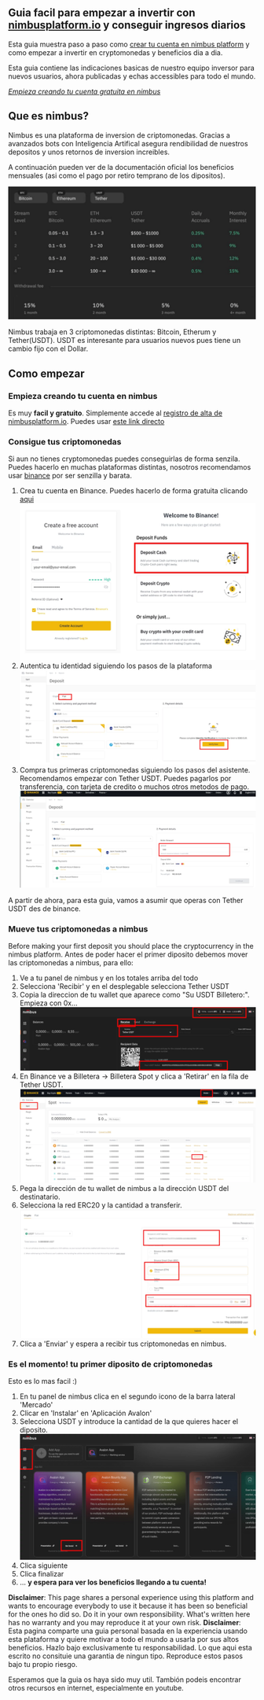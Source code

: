 ## **Guia facil para empezar a invertir con [nimbusplatform.io](https://app.nimbusplatform.io/ref/5V5T0) y conseguir ingresos diarios**
Esta guia muestra paso a paso como [crear tu cuenta en nimbus platform](https://app.nimbusplatform.io/ref/5V5T0) y como empezar a invertir en cryptomonedas y beneficios dia a dia.

Esta guia contiene las indicaciones basicas de nuestro equipo inversor para nuevos usuarios, ahora publicadas y echas accessibles para todo el mundo.

*[Empieza creando tu cuenta gratuita en nimbus](https://app.nimbusplatform.io/ref/5V5T0)*

## Que es nimbus?

Nimbus es una plataforma de inversion de criptomonedas. Gracias a avanzados bots con Inteligencia Artifical asegura rendibilidad de nuestros depositos y unos retornos de inversion increibles.

A continuación pueden ver de la documentación oficial los beneficios mensuales (asi como el pago por retiro temprano de los dipositos).

![Beneficios diarios y mensuales de nimbus platfrom](assets/img/intro.webp)

Nimbus trabaja en 3 criptomonedas distintas: Bitcoin, Etherum y Tether(USDT). USDT es interesante para usuarios nuevos pues tiene un cambio fijo con el Dollar.

## Como empezar

### Empieza creando tu cuenta en nimbus

Es muy **facil y gratuito**. Simplemente accede al [registro de alta de nimbusplatform.io](https://app.nimbusplatform.io/ref/5V5T0). Puedes usar [este link directo](https://app.nimbusplatform.io/ref/5V5T0)

### Consigue tus criptomonedas

Si aun no tienes cryptomonedas puedes conseguirlas de forma senzila. Puedes hacerlo en muchas plataformas distintas, nosotros recomendamos usar [binance](https://binance.com) por ser senzilla y barata.

1. Crea tu cuenta en Binance. Puedes hacerlo de forma gratuita clicando [aqui](https://accounts.binance.com/es/register)
![Login binance](assets/img/1_11.webp)
2. Autentica tu identidad siguiendo los pasos de la plataforma
![Identificación en binance](assets/img/1_3.webp)
3. Compra tus primeras criptomonedas siguiendo los pasos del asistente. Recomendamos empezar con Tether USDT. Puedes pagarlos por transferencia, con tarjeta de credito o muchos otros metodos de pago.
![Compra criptomonedas en binance](assets/img/1_4.webp)

A partir de ahora, para esta guia, vamos a asumir que operas con Tether USDT des de binance.

### Mueve tus criptomonedas a nimbus

Before making your first deposit you should place the cryptocurrency in the nimbus platform.
Antes de poder hacer el primer diposito debemos mover las criptomonedas a nimbus, para ello:

1. Ve a tu panel de nimbus y en los totales arriba del todo
2. Selecciona 'Recibir' y en el desplegable selecciona Tether USDT
3. Copia la direccion de tu wallet que aparece como "Su USDT Billetero:". Empieza con 0x...
![Consigue el ID de tu billetera de nimbus platform](assets/img/2_1.webp)
4. En Binance ve a Billetera -> Billetera Spot y clica a 'Retirar' en la fila de Tether USDT.
![Retira tus criptomonedas de binance y envialas a nimbus platform](assets/img/2_4.webp)
5. Pega la dirección de tu wallet de nimbus a la dirección USDT del destinatario.
6. Selecciona la red ERC20 y la cantidad a transferir.
![Selecciona la red adecuada para el envio de USDT a nimbus platform](assets/img/2_6.webp)
7. Clica a 'Enviar' y espera a recibir tus criptomonedas en nimbus.

### Es el momento! tu primer diposito de criptomonedas

Esto es lo mas facil :)

1. En tu panel de nimbus clica en el segundo icono de la barra lateral 'Mercado'
2. Clicar en 'Instalar' en 'Aplicación Avalon'
3. Selecciona USDT y introduce la cantidad de la que quieres hacer el diposito.
![Haz tu primer diposito con nimbus platform](assets/img/3_1.webp)
4. Clica siguiente
5. Clica finalizar
6. ... **y espera para ver los beneficios llegando a tu cuenta!**


**Disclaimer**: This page shares a personal experience using this platform and wants to encourage everybody to use it because it has been so beneficial for the ones ho did so. Do it in your own responsibility. What's written here has no warranty and you may reproduce it at your own risk.
**Disclaimer**: Esta pagina comparte una guia personal basada en la experiencia usando esta plataforma y quiere motivar a todo el mundo a usarla por sus altos beneficios. Hazlo bajo exclusivamente tu responsabilidad. Lo que aqui esta escrito no consituie una garantia de ningun tipo. Reproduce estos pasos bajo tu propio riesgo.

Esperamos que la guia os haya sido muy util. Tambión podeis encontrar otros recursos en internet, especialmente en youtube.
